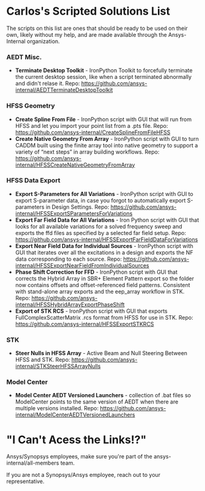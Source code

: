 # Carlos's Scripted Solutions List
The scripts on this list are ones that should be ready to be used on their own, likely without my help, and are made available through the Ansys-Internal organization.
### AEDT Misc.
* **Terminate Desktop Toolkit** - IronPython Toolkit to forcefully terminate the current desktop session, like when a script terminated abnormally and didn't relase it. Repo: https://github.com/ansys-internal/AEDTTerminateDesktopToolkit
### HFSS Geometry
* **Create Spline From File** - IronPython script with GUI that will run from HFSS and let you import your point list from a .pts file. Repo: https://github.com/ansys-internal/CreateSplineFromFileHFSS
* **Create Native Geometry From Array** - IronPython script with GUI to turn CADDM built using the finite array tool into native geometry to support a variety of “next steps” in array building workflows. Repo: https://github.com/ansys-internal/HFSSCreateNativeGeometryFromArray
### HFSS Data Export
* **Export S-Parameters for All Variations** - IronPython script with GUI to export S-parameter data, in case you forgot to automatically export S-parameters in Design Settings.  Repo: https://github.com/ansys-internal/HFSSExportSParametersForVariations
* **Export Far Field Data for All Variations** - Iron Python script with GUI that looks for all available variations for a solved frequency sweep and exports the ffd files as specified by a selected far field setup. Repo: https://github.com/ansys-internal/HFSSExportFarFieldDataForVariations
* **Export Near Field Data for Individual Sources** - IronPython script with GUI that iterates over all the excitations in a design and exports the NF data corresponding to each source.  Repo: https://github.com/ansys-internal/HFSSExportNearFieldFromIndividualSources
* **Phase Shift Correction for FFD** - IronPython script with GUI that corrects the Hybrid Array in SBR+ Element Pattern export so the folder now contains offsets and offset-referenced field patterns. Consistent with stand-alone array exports and the eep_array workflow in STK.  Repo: https://github.com/ansys-internal/HFSSHybridArrayExportPhaseShift
* **Export of STK RCS** - IronPython script with GUI that exports FullComplexScatterMatrix .rcs format from HFSS for use in STK.  Repo: https://github.com/ansys-internal/HFSSExportSTKRCS
### STK
* **Steer Nulls in HFSS Array** - Active Beam and Null Steering Between HFSS and STK.  Repo: https://github.com/ansys-internal/STKSteerHFSSArrayNulls
### Model Center
* **Model Center AEDT Versioned Launchers** - collection of .bat files so ModelCenter points to the same version of AEDT when there are multiple versions installed.  Repo: https://github.com/ansys-internal/ModelCenterAEDTVersionedLaunchers

# "I Can't Acess the Links!?"
Ansys/Synopsys employees, make sure you're part of the ansys-internal/all-members team.

If you are not a Synopsys/Ansys employee, reach out to your representative.

